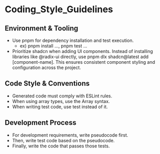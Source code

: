 # Coding_Style_Guidelines

## Environment & Tooling

- Use pnpm for dependency installation and test execution.
  - ex) pnpm install ..., pnpm test ...
- Prioritize shadcn when adding UI components. Instead of installing libraries like @radix-ui directly, use pnpm dlx shadcn@latest add [component-name]. This ensures consistent component styling and configuration across the project.

## Code Style & Conventions

- Generated code must comply with ESLint rules.
- When using array types, use the Array<Type> syntax.
- When writing test code, use test instead of it.

## Development Process

- For development requirements, write pseudocode first.
- Then, write test code based on the pseudocode.
- Finally, write the code that passes those tests.
